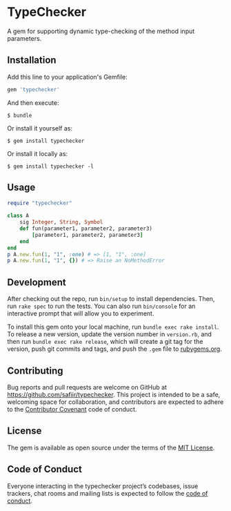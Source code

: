 # TypeChecker

A gem for supporting dynamic type-checking of the method input parameters.

## Installation

Add this line to your application's Gemfile:

```ruby
gem 'typechecker'
```

And then execute:

    $ bundle

Or install it yourself as:

    $ gem install typechecker

Or install it locally as:

    $ gem install typechecker -l

## Usage
```ruby
require "typechecker"

class A
    sig Integer, String, Symbol
    def fun(parameter1, parameter2, parameter3)
        [parameter1, parameter2, parameter3]
    end
end
p A.new.fun(1, "1", :one) # => [1, "1", :one]
p A.new.fun(1, "1", {}) # => Raise an NoMethodError
```

## Development

After checking out the repo, run `bin/setup` to install dependencies. Then, run `rake spec` to run the tests. You can also run `bin/console` for an interactive prompt that will allow you to experiment.

To install this gem onto your local machine, run `bundle exec rake install`. To release a new version, update the version number in `version.rb`, and then run `bundle exec rake release`, which will create a git tag for the version, push git commits and tags, and push the `.gem` file to [rubygems.org](https://rubygems.org).

## Contributing

Bug reports and pull requests are welcome on GitHub at https://github.com/safiir/typechecker. This project is intended to be a safe, welcoming space for collaboration, and contributors are expected to adhere to the [Contributor Covenant](http://contributor-covenant.org) code of conduct.

## License

The gem is available as open source under the terms of the [MIT License](https://opensource.org/licenses/MIT).

## Code of Conduct

Everyone interacting in the typechecker project’s codebases, issue trackers, chat rooms and mailing lists is expected to follow the [code of conduct](https://github.com/safiir/typechecker/blob/master/CODE_OF_CONDUCT.md).

